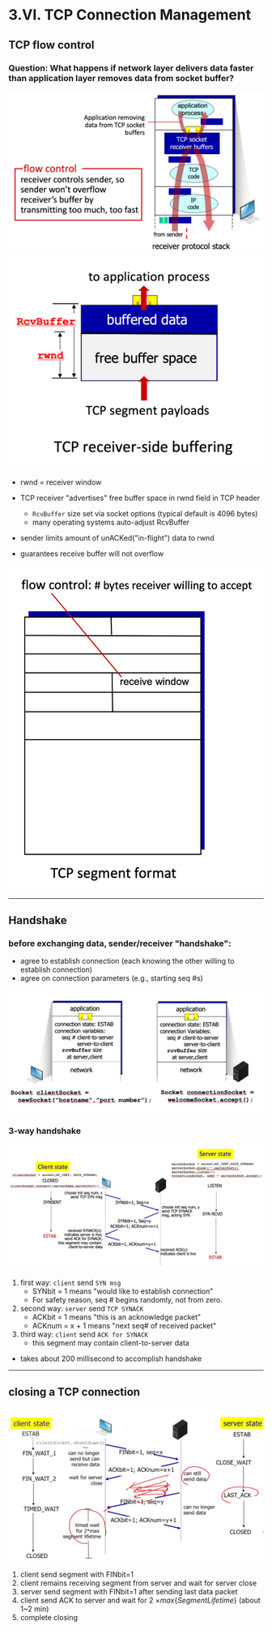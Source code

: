 # 3.VI. TCP Connection Management

## TCP flow control

### Question: What happens if network layer delivers data faster than application layer removes data from socket buffer?

<img src="imgs/TCP_flow_control.png">

<img src="imgs/TCP_receiver_buffering.png">

* rwnd = receiver window
* TCP receiver "advertises" free buffer space in rwnd field in TCP header
    * `RcvBuffer` size set via socket options (typical default is 4096 bytes)
    * many operating systems auto-adjust RcvBuffer

* sender limits amount of unACKed("in-flight") data to rwnd

* guarantees receive buffer will not overflow

<img src="imgs/TCP_flow_control2.png">

---

## Handshake

### before exchanging data, sender/receiver "handshake":
* agree to establish connection (each knowing the other willing to establish connection)
* agree on connection parameters (e.g., starting seq #s)

<img src="imgs/TCP_ESTAB.png">

### 3-way handshake

<img src="imgs/TCP_3-way_handshake.png">

1. first way: `client` send `SYN msg`
    * SYNbit = 1 means "would like to establish connection"
    * For safety reason, seq # begins randomly, not from zero.
2. second way: `server` send `TCP SYNACK`
    * ACKbit = 1 means "this is an acknowledge packet"
    * ACKnum = x + 1 means "next seq# of received packet"
3. third way: `client` send `ACK for SYNACK`
    * this segment may contain client-to-server data

* takes about 200 millisecond to accomplish handshake

---
## closing a TCP connection

<img src="imgs/TCP_close_connection.png">

1. client send segment with FINbit=1
2. client remains receiving segment from server and wait for server close
3. server send segment with FINbit=1 after sending last data packet
4. client send ACK to server and wait for 2 ${\times max\{SegmentLifetime\}}$ (about 1~2 min)
5. complete closing